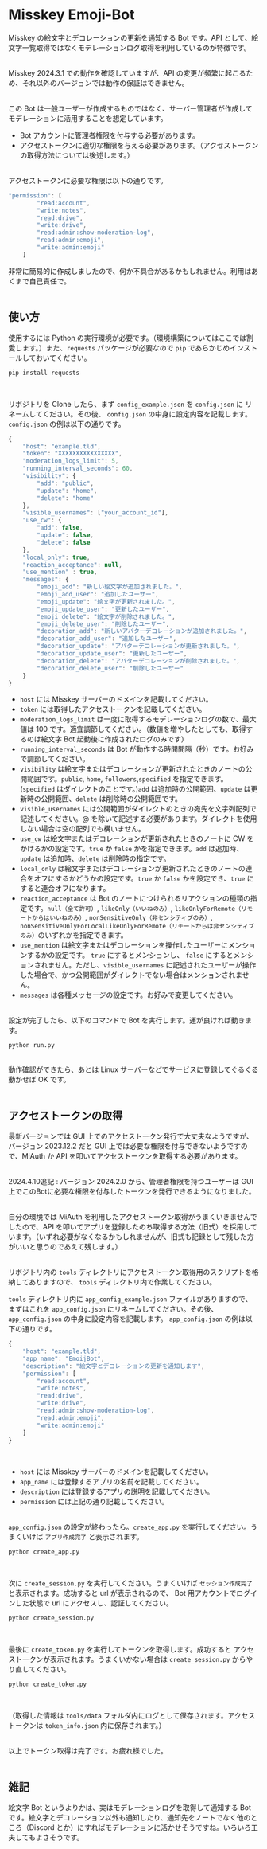 # Misskey Emoji-Bot

Misskey の絵文字とデコレーションの更新を通知する Bot です。API として、絵文字一覧取得ではなくモデレーションログ取得を利用しているのが特徴です。<br><br>

Misskey 2024.3.1 での動作を確認していますが、API の変更が頻繁に起こるため、それ以外のバージョンでは動作の保証はできません。<br><br>

この Bot は一般ユーザーが作成するものではなく、サーバー管理者が作成してモデレーションに活用することを想定しています。

-   Bot アカウントに管理者権限を付与する必要があります。
-   アクセストークンに適切な権限を与える必要があります。（アクセストークンの取得方法については後述します。）<br><br>

アクセストークンに必要な権限は以下の通りです。

```js
"permission": [
        "read:account",
        "write:notes",
        "read:drive",
        "write:drive",
        "read:admin:show-moderation-log",
        "read:admin:emoji",
        "write:admin:emoji"
    ]
```

非常に簡易的に作成しましたので、何か不具合があるかもしれません。利用はあくまで自己責任で。<br><br>

## 使い方

使用するには Python の実行環境が必要です。（環境構築についてはここでは割愛します。）また、`requests` パッケージが必要なので `pip` であらかじめインストールしておいてください。

```
pip install requests
```

<br>

リポジトリを Clone したら、まず `config_example.json` を `config.json` に リネームしてください。その後、 `config.json` の中身に設定内容を記載します。 `config.json` の例は以下の通りです。

```js
{
    "host": "example.tld",
    "token": "XXXXXXXXXXXXXXXX",
    "moderation_logs_limit": 5,
    "running_interval_seconds": 60,
    "visibility": {
        "add": "public",
        "update": "home",
        "delete": "home"
    },
    "visible_usernames": ["your_account_id"],
    "use_cw": {
        "add": false,
        "update": false,
        "delete": false
    },
    "local_only": true,
    "reaction_acceptance": null,
    "use_mention" : true,
    "messages": {
        "emoji_add": "新しい絵文字が追加されました。",
        "emoji_add_user": "追加したユーザー",
        "emoji_update": "絵文字が更新されました。",
        "emoji_update_user": "更新したユーザー",
        "emoji_delete": "絵文字が削除されました。",
        "emoji_delete_user": "削除したユーザー",
        "decoration_add": "新しいアバターデコレーションが追加されました。",
        "decoration_add_user": "追加したユーザー",
        "decoration_update": "アバターデコレーションが更新されました。",
        "decoration_update_user": "更新したユーザー",
        "decoration_delete": "アバターデコレーションが削除されました。",
        "decoration_delete_user": "削除したユーザー"
    }
}
```

-   `host` には Misskey サーバーのドメインを記載してください。
-   `token` には取得したアクセストークンを記載してください。
-   `moderation_logs_limit` は一度に取得するモデレーションログの数で、最大値は 100 です。適宜調節してください。（数値を増やしたとしても、取得するのは絵文字 Bot 起動後に作成されたログのみです）
-   `running_interval_seconds` は Bot が動作する時間間隔（秒）です。お好みで調節してください。
-   `visibility` は絵文字またはデコレーションが更新されたときのノートの公開範囲です。`public`, `home`, `followers`,`specified` を指定できます。(`specified` はダイレクトのことです。)`add` は追加時の公開範囲、`update` は更新時の公開範囲、`delete` は削除時の公開範囲です。
-   `visible_usernames` には公開範囲がダイレクトのときの宛先を文字列配列で記述してください。@ を除いて記述する必要があります。ダイレクトを使用しない場合は空の配列でも構いません。
-   `use_cw` は絵文字またはデコレーションが更新されたときのノートに CW をかけるかの設定です。`true` か `false` かを指定できます。`add` は追加時、`update` は追加時、`delete` は削除時の指定です。
-   `local_only` は絵文字またはデコレーションが更新されたときのノートの連合をオフにするかどうかの設定です。`true` か `false` かを設定でき、`true` にすると連合オフになります。
-   `reaction_acceptance` は Bot のノートにつけられるリアクションの種類の指定です。`null（全て許可）`, `likeOnly（いいねのみ）`, `likeOnlyForRemote（リモートからはいいねのみ）`, `nonSensitiveOnly（非センシティブのみ）`, `nonSensitiveOnlyForLocalLikeOnlyForRemote（リモートからは非センシティブのみ）`のいずれかを指定できます。
-   `use_mention` は絵文字またはデコレーションを操作したユーザーにメンションするかの設定です。 `true` にするとメンションし、 `false` にするとメンションされません。ただし、`visible_usernames` に記述されたユーザーが操作した場合で、かつ公開範囲がダイレクトでない場合はメンションされません。
-   `messages` は各種メッセージの設定です。お好みで変更してください。

<br>
設定が完了したら、以下のコマンドで Bot を実行します。運が良ければ動きます。

```
python run.py
```

<br>
動作確認ができたら、あとは Linux サーバーなどでサービスに登録してぐるぐる動かせば OK です。<br><br>

## アクセストークンの取得

最新バージョンでは GUI 上でのアクセストークン発行で大丈夫なようですが、バージョン 2023.12.2 だと GUI 上では必要な権限を付与できないようですので、MiAuth か API を叩いてアクセストークンを取得する必要があります。<br><br>

2024.4.10追記 : バージョン 2024.2.0 から、管理者権限を持つユーザーは GUI 上でこのBotに必要な権限を付与したトークンを発行できるようになりました。<br><br>

自分の環境では MiAuth を利用したアクセストークン取得がうまくいきませんでしたので、API を叩いてアプリを登録したのち取得する方法（旧式）を採用しています。（いずれ必要がなくなるかもしれませんが、旧式も記録として残した方がいいと思うのであえて残します。）<br><br>

リポジトリ内の `tools` ディレクトリにアクセストークン取得用のスクリプトを格納してありますので、 `tools` ディレクトリ内で作業してください。<br>

`tools` ディレクトリ内に `app_config_example.json` ファイルがありますので、まずはこれを `app_config.json` にリネームしてください。その後、 `app_config.json` の中身に設定内容を記載します。 `app_config.json` の例は以下の通りです。

```js
{
    "host": "example.tld",
    "app_name": "EmoijBot",
    "description": "絵文字とデコレーションの更新を通知します",
    "permission": [
        "read:account",
        "write:notes",
        "read:drive",
        "write:drive",
        "read:admin:show-moderation-log",
        "read:admin:emoji",
        "write:admin:emoji"
    ]
}
```

<br>

-   `host` には Misskey サーバーのドメインを記載してください。
-   `app_name` には登録するアプリの名前を記載してください。
-   `description` には登録するアプリの説明を記載してください。
-   `permission` には上記の通り記載してください。
    <br><br>

`app_config.json` の設定が終わったら。`create_app.py` を実行してください。うまくいけば `アプリ作成完了` と表示されます。

```
python create_app.py
```

<br>

次に `create_session.py` を実行してください。うまくいけば `セッション作成完了` と表示されます。成功すると url が表示されるので、 Bot 用アカウントでログインした状態で url にアクセスし、認証してください。

```
python create_session.py
```

<br>

最後に `create_token.py` を実行してトークンを取得します。成功すると アクセストークンが表示されます。うまくいかない場合は `create_session.py` からやり直してください。

```
python create_token.py
```

<br>

（取得した情報は `tools/data` フォルダ内にログとして保存されます。アクセストークンは `token_info.json` 内に保存されます。）<br><br>

以上でトークン取得は完了です。お疲れ様でした。<br><br>

## 雑記

絵文字 Bot というよりかは、実はモデレーションログを取得して通知する Bot です。絵文字とデコレーション以外も通知したり、通知先をノートでなく他のところ（Discord とか）にすればモデレーションに活かせそうですね。いろいろ工夫してもよさそうです。
